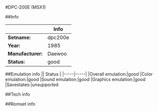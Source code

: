 #DPC-200E (MSX1)

##Info

||Info|
|-----|-----|
|**Setname:**|dpc200e
|**Year:**|1985
|**Manufacturer:**|Daewoo
|**Status:**|good

##Emulation info
|| Status |
|-----|-----|
|Overall emulation:|good
|Color emulation:|good
|Sound emulation:|good
|Graphics emulation:|good
|Savestates:|unsupported

##Tech info

##Romset info

<!--- START OF EDITED COMMENT DO NOT TOUCH TEXT ABOVE-->
